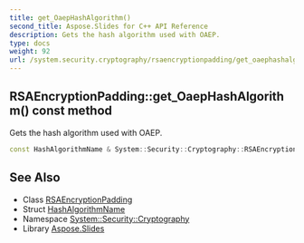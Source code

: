 ```yaml
---
title: get_OaepHashAlgorithm()
second_title: Aspose.Slides for C++ API Reference
description: Gets the hash algorithm used with OAEP.
type: docs
weight: 92
url: /system.security.cryptography/rsaencryptionpadding/get_oaephashalgorithm/
---
```

## RSAEncryptionPadding::get_OaepHashAlgorithm() const method


Gets the hash algorithm used with OAEP.

```cpp
const HashAlgorithmName & System::Security::Cryptography::RSAEncryptionPadding::get_OaepHashAlgorithm() const
```

## See Also

* Class [RSAEncryptionPadding](../)
* Struct [HashAlgorithmName](../../hashalgorithmname/)
* Namespace [System::Security::Cryptography](../../)
* Library [Aspose.Slides](../../../)